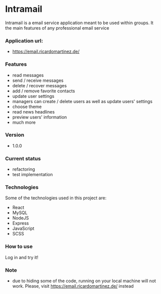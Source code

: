 # Intramail
Intramail is a email service application meant to be used within groups. It the main features of any professional email service

### Application url:
- https://email.ricardomartinez.de/

### Features
- read messages
- send / receive messages
- delete / recover messages
- add / remove favorite contacts
- update user settings
- managers can create / delete users as well as update users' settings
- choose theme
- read news headlines
- preview users' information
- much more

### Version
- 1.0.0

### Current status
- refactoring
- test implementation

### Technologies

Some of the technologies used in this project are:

- React
- MySQL
- NodeJS
- Express
- JavaScript
- SCSS


### How to use
Log in and try it!

### Note
- due to hiding some of the code, running on your local machine will not work. Please, visit https://email.ricardomartinez.de/ instead


